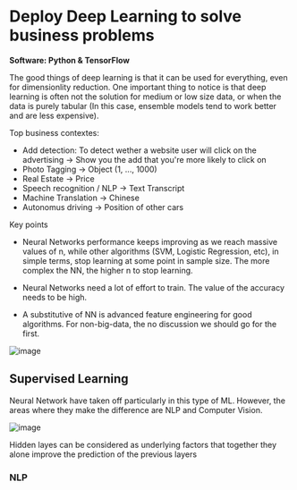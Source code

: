 # Deploy Deep Learning to solve business problems 

**Software: Python & TensorFlow**

The good things of deep learning is that it can be used for everything, even for dimensionlity reduction. One important thing to notice is that deep learning is often not the solution for medium or low size data, or when the data is purely tabular (In this case, ensemble models tend to work better and are less expensive).

Top business contextes: 

* Add detection: To detect wether a website user will click on the advertising -> Show you the add that you're more likely to click on
* Photo Tagging -> Object (1, ..., 1000)
* Real Estate -> Price
* Speech recognition / NLP -> Text Transcript
* Machine Translation -> Chinese
* Autonomus driving -> Position of other cars


Key points

* Neural Networks performance keeps improving as we reach massive values of n, while other algorithms (SVM, Logistic Regression, etc), in simple terms, stop learning at some point in sample size. The more complex the NN, the higher n to stop learning. 

* Neural Networks need a lot of effort to train. The value of the accuracy needs to be high. 

* A substitutive of NN is advanced feature engineering for good algorithms. For non-big-data, the no discussion we should go for the first.  

![image](https://user-images.githubusercontent.com/71879463/127782328-fed737d1-3e18-4ad6-8ae9-241f8d9fce6e.png)




## Supervised Learning

Neural Network have taken off particularly in this type of ML. However, the areas where they make the difference are NLP and Computer Vision. 

![image](https://user-images.githubusercontent.com/71879463/127781591-a3a34ac8-e757-4455-8ca9-a249cd692152.png)

Hidden layes can be considered as underlying factors that together they alone improve the prediction of the previous layers

### NLP 








